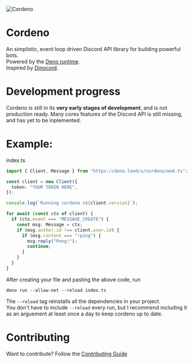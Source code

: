 ![Cordeno](https://raw.githubusercontent.com/cordeno/cordeno/master/assets/cordeno-200.gif)
# Cordeno
An simplistic, event loop driven Discord API library for building powerful bots.
<br/>
Powered by the [Deno runtime](https://deno.land/).
<br/>
Inspired by [Dinocord](https://github.com/sunsetkookaburra/dinocord).

# Development progress
Cordeno is still in its **very early stages of development**, and is not production ready. Many cores features of the Discord API is still missing, and has yet to be inplemented.

# Example:
index.ts
```ts
import { Client, Message } from "https://deno.land/x/cordeno/mod.ts";

const client = new Client({
  token: "YOUR TOKEN HERE",
});

console.log(`Running cordeno v${client.version}`);

for await (const ctx of client) {
  if (ctx.event === "MESSAGE_CREATE") {
    const msg: Message = ctx;
    if (msg.author.id !== client.user.id) {
      if (msg.content === "!ping") {
        msg.reply("Pong!");
        continue;
      }
    }
  }
}
```
After creating your file and pasting the above code, run
```shell
deno run --allow-net --reload index.ts
```
The `--reload` tag reinstalls all the dependencies in your project.
<br/>
You don't have to include `--reload` every run, but I recommend including it as an arguement at least once a day to keep cordeno up to date.

# Contributing
Want to contribute? Follow the [Contributing Guide](https://github.com/cordeno/cordeno/blob/master/CONTRIBUTING.md)
